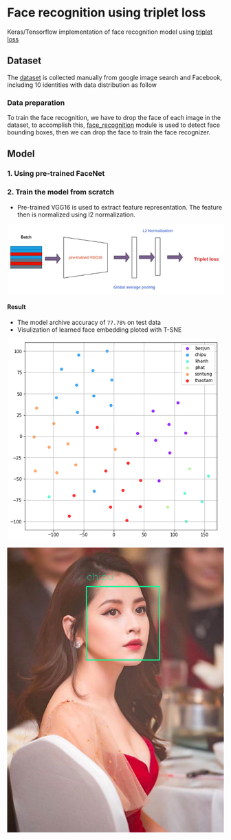 
# Face recognition using triplet loss

Keras/Tensorflow implementation of face recognition model using [triplet loss](https://arxiv.org/abs/1503.03832)

## Dataset
The [dataset](/dataset) is collected manually from google image search and Facebook, including 10 identities with data distribution as follow

<Data distribution image>

### Data preparation

To train the face recognition, we have to drop the face of each image in the dataset, to accomplish this, [face_recognition](https://pypi.org/project/face-recognition/) module is used to detect face bounding boxes, then we can drop the face to train the face recognizer.

<Origin data and droped data>

## Model
### 1. Using pre-trained FaceNet
### 2. Train the model from scratch
- Pre-trained VGG16 is used to extract feature representation. The feature then is normalized using l2 normalization.

![face_model](./images/face_model.jpg)

#### Result

- The model archive accuracy of `77.78%` on test data
- Visulization of learned face embedding ploted with T-SNE

![face_representation](./images/scatter_feat.png)

![chipu](./images/chipu_.png)